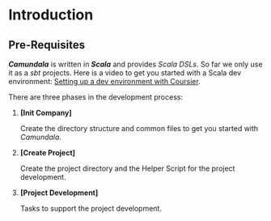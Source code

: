 # Introduction

## Pre-Requisites
**_Camundala_** is written in _**Scala**_ and provides _Scala DSLs_.
So far we only use it as a _sbt_ projects.
Here is a video to get you started with a Scala dev environment:
[Setting up a dev environment with Coursier](https://www.youtube.com/watch?v=j-H6LSv2z_8&list=PLTx-VKTe8yLxYQfX_eGHCxaTuWvvG28Ml). 

There are three phases in the development process:

1. **[Init Company]**
  
   Create the directory structure and common files to get you started with _Camundala_.

2. **[Create Project]**

   Create the project directory and the Helper Script for the project development.

3. **[Project Development]**

   Tasks to support the project development.